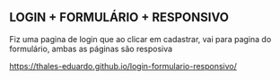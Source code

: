 ## LOGIN + FORMULÁRIO + RESPONSIVO

Fiz uma pagina de login que ao clicar em cadastrar, vai para pagina do formulário, ambas as páginas são resposiva

https://thales-eduardo.github.io/login-formulario-responsivo/
